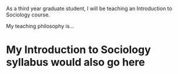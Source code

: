As a third year graduate student, I will be teaching an Introduction to Sociology course. 

My teaching philosophy is...

# My Introduction to Sociology syllabus would also go here
